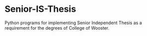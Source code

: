 # Senior-IS-Thesis
Python programs for implementing Senior Independent Thesis as a requirement for the degrees of College of Wooster.

